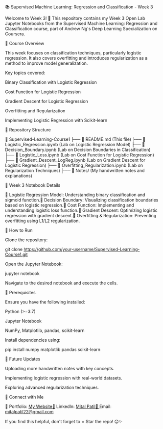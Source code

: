 📚 Supervised Machine Learning: Regression and Classification - Week 3

Welcome to Week 3! 🚀 This repository contains my Week 3 Open Lab Jupyter Notebooks from the Supervised Machine Learning: Regression and Classification course, part of Andrew Ng's Deep Learning Specialization on Coursera.

📌 Course Overview

This week focuses on classification techniques, particularly logistic regression. It also covers overfitting and introduces regularization as a method to improve model generalization.

Key topics covered:

Binary Classification with Logistic Regression

Cost Function for Logistic Regression

Gradient Descent for Logistic Regression

Overfitting and Regularization

Implementing Logistic Regression with Scikit-learn

📁 Repository Structure

📂 Supervised-Learning-Course1
 ├── 📜 README.md  (This file)
 ├── 📓 Logistic_Regression.ipynb  (Lab on Logistic Regression Model)
 ├── 📓 Decision_Boundary.ipynb  (Lab on Decision Boundaries in Classification)
 ├── 📓 Logistic_Loss.ipynb  (Lab on Cost Function for Logistic Regression)
 ├── 📓 Gradient_Descent_LogReg.ipynb  (Lab on Gradient Descent for Logistic Regression)
 ├── 📓 Overfitting_Regularization.ipynb  (Lab on Regularization Techniques)
 ├── 📓 Notes/  (My handwritten notes and explanations)

📜 Week 3 Notebook Details

🔹 Logistic Regression Model: Understanding binary classification and sigmoid function.🔹 Decision Boundary: Visualizing classification boundaries based on logistic regression.🔹 Cost Function: Implementing and understanding logistic loss function.🔹 Gradient Descent: Optimizing logistic regression with gradient descent.🔹 Overfitting & Regularization: Preventing overfitting using L1/L2 regularization.

🚀 How to Run

Clone the repository:

git clone https://github.com/your-username/Supervised-Learning-Course1.git

Open the Jupyter Notebook:

jupyter notebook

Navigate to the desired notebook and execute the cells.

📌 Prerequisites

Ensure you have the following installed:

Python (>=3.7)

Jupyter Notebook

NumPy, Matplotlib, pandas, scikit-learn

Install dependencies using:

pip install numpy matplotlib pandas scikit-learn

🎯 Future Updates

Uploading more handwritten notes with key concepts.

Implementing logistic regression with real-world datasets.

Exploring advanced regularization techniques.

🤝 Connect with Me

🔗 Portfolio: [My Website💼](https://portfolio-mitalpatil.vercel.app/) 
LinkedIn: [Mital Patil📧 ](https://www.linkedin.com/notifications/?filter=all)
Email: mitalpatil22@gmail.com

If you find this helpful, don't forget to ⭐ Star the repo! 😊✨
